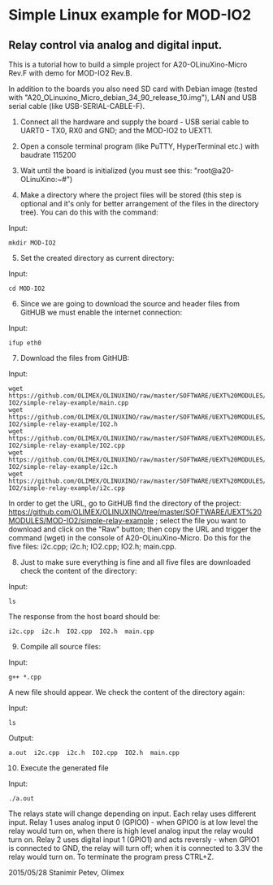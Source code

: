 Simple Linux example for MOD-IO2
==============

Relay control via analog and digital input.
--------------

This is a tutorial how to build a simple project for A20-OLinuXino-Micro Rev.F with demo for MOD-IO2 Rev.B.

In addition to the boards you also need SD card with Debian image (tested with "A20_OLinuxino_Micro_debian_34_90_release_10.img"), LAN and USB serial cable (like USB-SERIAL-CABLE-F).

1. Connect all the hardware and supply the board - USB serial cable to UART0 - TX0, RX0 and GND; and the MOD-IO2 to UEXT1.

2. Open a console terminal program (like PuTTY, HyperTerminal etc.) with baudrate 115200

3. Wait until the board is initialized (you must see this: "root@a20-OLinuXino:~#")

4. Make a directory where the project files will be stored (this step is optional and it's only for better arrangement of the files in the directory tree). You can do this with the command:

Input:

```
mkdir MOD-IO2
```

5. Set the created directory as current directory:

Input:

```
cd MOD-IO2
```

6. Since we are going to download the source and header files from GitHUB we must enable the internet connection:

Input:

```
ifup eth0
```

7. Download the files from GitHUB:

Input:

```
wget https://github.com/OLIMEX/OLINUXINO/raw/master/SOFTWARE/UEXT%20MODULES/MOD-IO2/simple-relay-example/main.cpp
wget https://github.com/OLIMEX/OLINUXINO/raw/master/SOFTWARE/UEXT%20MODULES/MOD-IO2/simple-relay-example/IO2.h
wget https://github.com/OLIMEX/OLINUXINO/raw/master/SOFTWARE/UEXT%20MODULES/MOD-IO2/simple-relay-example/IO2.cpp
wget https://github.com/OLIMEX/OLINUXINO/raw/master/SOFTWARE/UEXT%20MODULES/MOD-IO2/simple-relay-example/i2c.h
wget https://github.com/OLIMEX/OLINUXINO/raw/master/SOFTWARE/UEXT%20MODULES/MOD-IO2/simple-relay-example/i2c.cpp
```

In order to get the URL, go to GitHUB find the directory of the project: https://github.com/OLIMEX/OLINUXINO/tree/master/SOFTWARE/UEXT%20MODULES/MOD-IO2/simple-relay-example ; select the file you want to download and click on the "Raw" button; then copy the URL and trigger the command (wget) in the console of A20-OLinuXino-Micro. Do this for the five files: i2c.cpp; i2c.h; IO2.cpp; IO2.h; main.cpp.

8. Just to make sure everything is fine and all five files are downloaded check the content of the directory:

Input:
```
ls
```

The response from the host board should be:

```
i2c.cpp  i2c.h  IO2.cpp  IO2.h  main.cpp
```

9. Compile all source files:

Input:

```
g++ *.cpp
```

A new file should appear. We check the content of the directory again:

Input:

```
ls
```

Output:
```
a.out  i2c.cpp  i2c.h  IO2.cpp  IO2.h  main.cpp
```

10. Execute the generated file

Input:

```
./a.out
```

The relays state will change depending on input. Each relay uses different input. Relay 1 uses analog input 0 (GPIO0) - when GPIO0 is at low level the relay would turn on, when there is high level analog input the relay would turn on. Relay 2 uses digital input 1 (GPIO1) and acts reversly - when GPIO1 is connected to GND, the relay will turn off; when it is connected to 3.3V the relay would turn on. To terminate the program press CTRL+Z.


2015/05/28
Stanimir Petev, Olimex